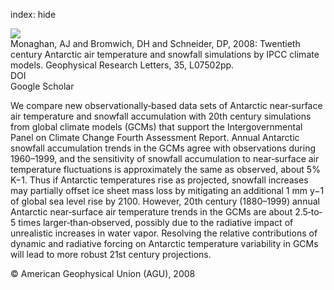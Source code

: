 index: hide

<div class="Citation">
    <div class="Citation-thumb CitationThumb-linked"  data-href="https://doi.org/10.1029/2007gl032630">
      <img src="https://static.claimspace.cloud/climate-study-static/refs/thumbs/12/Monaghan_et_al_2008-thumb.png" />
    </div>

  <div class="Citation-body">
    <div class="Citation-text">Monaghan, AJ and Bromwich, DH and Schneider, DP, 2008: Twentieth century Antarctic air temperature and snowfall simulations by IPCC climate models. <span class="Article-journal">Geophysical Research Letters, </span><span class="Article-volume">35, </span>L07502pp.</div>
    <div class="Citation-links">
      <div class="CitationLink" data-href="https://doi.org/10.1029/2007gl032630">
        <div class="CitationLink-icon CitationLink-Doi"></div>
        <div class="CitationLink-text">DOI</div>
      </div>
      <div class="CitationLink" data-href="https://scholar.google.com/scholar?q=10.1029/2007gl032630">
        <div class="CitationLink-icon CitationLink-Scholar"></div>
        <div class="CitationLink-text">Google Scholar</div>
      </div>
    </div>
  </div>
</div>

We compare new observationally‐based data sets of Antarctic near‐surface air temperature and snowfall accumulation with 20th century simulations from global climate models (GCMs) that support the Intergovernmental Panel on Climate Change Fourth Assessment Report. Annual Antarctic snowfall accumulation trends in the GCMs agree with observations during 1960–1999, and the sensitivity of snowfall accumulation to near‐surface air temperature fluctuations is approximately the same as observed, about 5% K−1. Thus if Antarctic temperatures rise as projected, snowfall increases may partially offset ice sheet mass loss by mitigating an additional 1 mm y−1 of global sea level rise by 2100. However, 20th century (1880–1999) annual Antarctic near‐surface air temperature trends in the GCMs are about 2.5‐to‐5 times larger‐than‐observed, possibly due to the radiative impact of unrealistic increases in water vapor. Resolving the relative contributions of dynamic and radiative forcing on Antarctic temperature variability in GCMs will lead to more robust 21st century projections.

<div class="Citation-copy">
&copy; American Geophysical Union (AGU), 2008
</div>